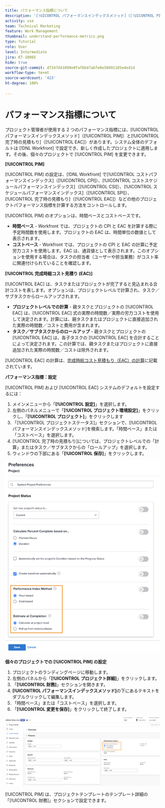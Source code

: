```yaml
---
title: パフォーマンス指標について
description: '[!UICONTROL パフォーマンスインデックスメソッド]（[!UICONTROL PIM]）と[!UICONTROL 完了時の見積もり]（[!UICONTROL EAC]）のパフォーマンス指標の使用方法について説明します。'
activity: use
team: Technical Marketing
feature: Work Management
thumbnail: understand-performance-metrics.png
type: Tutorial
role: User
level: Intermediate
jira: KT-10065
hide: true
source-git-commit: d7347d41099e0faf6b47a6fe0e58091105e4e41d
workflow-type: tm+mt
source-wordcount: '423'
ht-degree: 100%

---
```


# パフォーマンス指標について

プロジェクト管理者が使用する 2 つのパフォーマンス指標には、[!UICONTROL パフォーマンスインデックスメソッド]（[!UICONTROL PIM]）と[!UICONTROL 完了時の見積もり]（[!UICONTROL EAC]）があります。システム全体のデフォルトは [!DNL Workfront] で設定でき、新しく作成したプロジェクトに適用します。その後、個々のプロジェクトで [!UICONTROL PIM] を変更できます。

**[!UICONTROL PIM]**

[!UICONTROL PIM] の設定は、[!DNL Workfront] で[!UICONTROL コストパフォーマンスインデックス]（[!UICONTROL CPI]）、[!UICONTROL コストスケジュールパフォーマンスインデックス]（[!UICONTROL CSI]）、[!UICONTROL スケジュールパフォーマンスインデックス]（[!UICONTROL SPI]）、[!UICONTROL 完了時の見積もり]（[!UICONTROL EAC]）などの他のプロジェクトパフォーマンス指標を計算する方法をコントロールします。

[!UICONTROL PIM] のオプションは、時間ベースとコストベースです。

* **時間ベース** - Workfront では、プロジェクトの CPI と EAC を計算する際に予定時間数を使用します。プロジェクトの EAC は、時間単位の数値として表示されます。
* **コストベース** - Workfront では、プロジェクトの CPI と EAC の計算に予定労力コストを使用します。EAC は、通貨値として表示されます。このオプションを使用する場合は、タスクの担当者（ユーザーや担当業務）がコスト率に関連付けられていることを確認します。

**[!UICONTROL 完成時総コスト見積り (EAC)]**

[!UICONTROL EAC] は、タスクまたはプロジェクトが完了すると見込まれる合計コストを表します。オプションは、プロジェクトレベルで計算され、タスク／サブタスクからロールアップされます。

* **プロジェクトレベルでの計算** - 親タスクとプロジェクトの [!UICONTROL EAC] は、[!UICONTROL EAC] 式の実際の時間数／実際の労力コストを使用して決定されます。計算には、親タスクまたはプロジェクトに直接追加された実際の時間数／コストと費用が含まれます。
* **タスク／サブタスクからのロールアップ** - 親タスクとプロジェクトの [!UICONTROL EAC] は、各子タスクの [!UICONTROL EAC] を合計することによって決定されます。この計算では、親タスクまたはプロジェクトに直接追加された実際の時間数／コストは除外されます。

[!UICONTROL EAC] の計算は、[完成時総コスト見積もり（EAC）の計算](https://experienceleague.adobe.com/docs/workfront/using/manage-work/projects/project-finances/calculate-eac.html?lang=ja)に記載されています。

**パフォーマンス指標：設定**

[!UICONTROL PIM] および [!UICONTROL EAC] システムのデフォルトを設定するには：

1. メインメニューから「**[!UICONTROL 設定]**」を選択します。
1. 左側のパネルメニューで「**[!UICONTROL プロジェクト環境設定]**」をクリックし、「**[!UICONTROL プロジェクト]**」をクリックします
1. 「[!UICONTROL プロジェクトステータス]」セクションで、[!UICONTROL パフォーマンスインデックスメソッド]を検索します。「時間ベース」または「コストベース」を選択します。
1. [!UICONTROL 完了時の見積もり]については、プロジェクトレベルでの「計算」またはタスク／サブタスクからの「ロールアップ」を選択します。
1. ウィンドウの下部にある「**[!UICONTROL 保存]**」をクリックします。

![[!UICONTROL プロジェクト環境設定]画面の画像](assets/setting-up-finances-1.png)

**個々のプロジェクトでの [!UICONTROL PIM] の設定**

1. プロジェクトのランディングページに移動します。
1. 左側のパネルから「**[!UICONTROL プロジェクト詳細]**」をクリックします。
1. 「**[!UICONTROL 財務]**」セクションを開きます。
1. **[!UICONTROL パフォーマンスインデックスメソッド]**&#x200B;の下にあるテキストをダブルクリックして編集します。
1. 「時間ベース」または「コストベース」を選択します。
1. 「**[!UICONTROL 変更を保存]**」をクリックして終了します。

![[!UICONTROL プロジェクト詳細]画面の画像](assets/setting-up-finances-2.png)

[!UICONTROL PIM] は、プロジェクトテンプレートのテンプレート詳細の「[!UICONTROL 財務]」セクションで設定できます。
